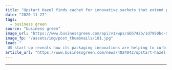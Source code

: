 ```yaml
---
title: "Upstart Hazel finds cachet for innovative sachets that extend produce shelf life"
date: "2020-11-27"
tags: 
  - business green
source: "business green"
image_url: "https://www.businessgreen.com/api/v1/wps/abb742b/1d7950bc-5faf-4bb4-b667-e7097acae318/1/Grape-Option3-0-185x114.jpg"
image_fp: "/assets/img/post_thumbnails/181.jpg"
lead: "
 US start-up reveals how its packaging innovations are helping to curb food waste ..."
article_url: "https://www.businessgreen.com/news/4024042/upstart-hazel-cachet-innovative-sachets-extend-produce-shelf-life"
---
```


---
